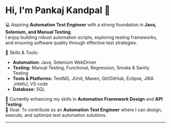 # Hi, I'm Pankaj Kandpal 👋  

💻 Aspiring **Automation Test Engineer** with a strong foundation in **Java, Selenium, and Manual Testing**.  
I enjoy building robust automation scripts, exploring testing frameworks, and ensuring software quality through effective test strategies.  

🔹 Skills & Tools:  
- **Automation:** Java, Selenium WebDriver 
- **Testing:** Manual Testing, Functional, Regression, Smoke & Sanity Testing  
- **Tools & Platforms:** TestNG, JUnit, Maven, Git/GitHub, Eclipse, JIRA ,intelliJ, VS code 
- **Database:** SQL  

🌱 Currently enhancing my skills in **Automation Framework Design** and **API Testing**.  
🎯 Goal: To contribute as an **Automation Test Engineer** where I can design, execute, and optimize test automation solutions.  

---
